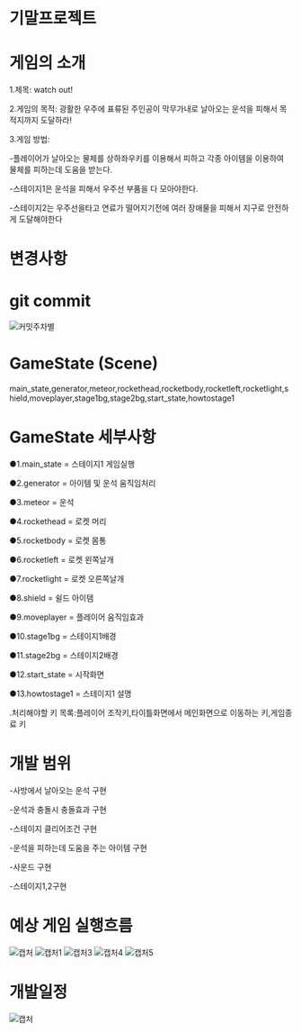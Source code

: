 # 기말프로젝트

# 게임의 소개
1.제목: watch out!


2.게임의 목적: 광활한 우주에 표류된 주인공이 막무가내로 날아오는 운석을 피해서 목적지까지 도달하라!


3.게임 방법:

 -플레이어가 날아오는 물체를 상하좌우키를 이용해서 피하고  각종 아이템을 이용하여 물체를 피하는데 도움을 받는다.
 
 -스테이지1은 운석을 피해서 우주선 부품을 다 모아야한다.
 
 -스테이지2는 우주선을타고 연료가 떨어지기전에 여러 장애물을 피해서 지구로 안전하게 도달해야한다

# 변경사항

# git commit
![커밋주차별](https://user-images.githubusercontent.com/63137718/99939251-fe5c0380-2dac-11eb-8731-9a6bd683c4bd.PNG)


# GameState (Scene)
 main_state,generator,meteor,rockethead,rocketbody,rocketleft,rocketlight,shield,moveplayer,stage1bg,stage2bg,start_state,howtostage1
 

# GameState 세부사항
 ●1.main_state = 스테이지1 게임실행

 ●2.generator = 아이템 및 운석 움직임처리

 ●3.meteor = 운석

 ●4.rockethead = 로켓 머리
 
 ●5.rocketbody = 로켓 몸통
 
 ●6.rocketleft = 로켓 왼쪽날개
 
 ●7.rocketlight = 로켓 오른쪽날개
 
 ●8.shield = 쉴드 아이템
 
 ●9.moveplayer = 플레이어 움직임효과
 
 ●10.stage1bg = 스테이지1배경
 
 ●11.stage2bg = 스테이지2배경
 
 ●12.start_state = 시작화면
 
 ●13.howtostage1 = 스테이지1 설명

.처리해야할 키 목록:플레이어 조작키,타이틀화면에서 메인화면으로 이동하는 키,게임종료 키

 # 개발 범위
  -사방에서 날아오는 운석 구현
  
  -운석과 충돌시 충돌효과 구현
  
  -스테이지 클리어조건 구현
  
  -운석을 피하는데 도움을 주는 아이템 구현
  
  -사운드 구현
  
  -스테이지1,2구현
 
 # 예상 게임 실행흐름
 ![캡처](https://user-images.githubusercontent.com/63137718/99911715-a637e980-2d39-11eb-9a88-4a02049abc59.PNG)
 ![캡처1](https://user-images.githubusercontent.com/63137718/99911717-a89a4380-2d39-11eb-8a4d-8330fb042293.PNG)
 ![캡처3](https://user-images.githubusercontent.com/63137718/99911719-a9cb7080-2d39-11eb-8083-73d901991488.PNG)
 ![캡처4](https://user-images.githubusercontent.com/63137718/99911721-aa640700-2d39-11eb-8d2d-db611fab86bf.PNG)
 ![캡처5](https://user-images.githubusercontent.com/63137718/99911724-ab953400-2d39-11eb-87fd-a577fea6c400.PNG)

 

 
 # 개발일정

![캡처](https://user-images.githubusercontent.com/63137718/97064983-222cfd80-15e5-11eb-8dd5-d49330c85b58.PNG)
